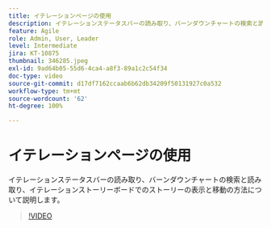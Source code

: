 ```yaml
---
title: イテレーションページの使用
description: イテレーションステータスバーの読み取り、バーンダウンチャートの検索と読み取り、イテレーションストーリーボードでのストーリーの表示と移動の方法について説明します。
feature: Agile
role: Admin, User, Leader
level: Intermediate
jira: KT-10875
thumbnail: 346285.jpeg
exl-id: 9ad64b05-55d6-4ca4-a8f3-89a1c2c54f34
doc-type: video
source-git-commit: d17df7162ccaab6b62db34209f50131927c0a532
workflow-type: tm+mt
source-wordcount: '62'
ht-degree: 100%

---
```


# イテレーションページの使用

イテレーションステータスバーの読み取り、バーンダウンチャートの検索と読み取り、イテレーションストーリーボードでのストーリーの表示と移動の方法について説明します。

>[!VIDEO](https://video.tv.adobe.com/v/346285/?quality=12&learn=on&enablevpops)
